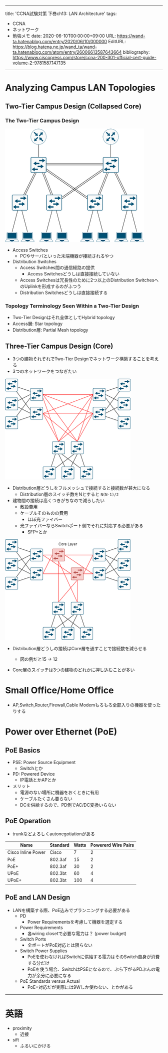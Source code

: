 ---
title: 'CCNA試験対策 下巻ch13: LAN Architecture'
tags:
- CCNA
- ネットワーク
- 勉強メモ
date: 2020-06-10T00:00:00+09:00
URL: https://wand-ta.hatenablog.com/entry/2020/06/10/000000
EditURL: https://blog.hatena.ne.jp/wand_ta/wand-ta.hatenablog.com/atom/entry/26006613587643664
bibliography: https://www.ciscopress.com/store/ccna-200-301-official-cert-guide-volume-2-9781587147135
-------------------------------------

# Analyzing Campus LAN Topologies #

## Two-Tier Campus Design (Collapsed Core) ##

### The Two-Tier Campus Design ###

![20200620204745](../../../imgs/20200620204745.png)

- Access Switches
  - PCやサーバといった末端機器が接続されるやつ
- Distribution Switches
  - Access Switches間の通信経路の提供
    - Access Switchesどうしは直接接続していない
  - Access Switchesは冗長性のために2つ以上のDistribution SwitchesへのUplinkを形成するのがふつう
  - Distribution Switchesどうしは直接接続する


### Topology Terminology Seen Within a Two-Tier Design ###

- Two-Tier Designはそれ全体としてHybrid topology
- Access層: Star topology
- Distribution層: Partial Mesh topology


## Three-Tier Campus Design (Core) ##

- 3つの建物それぞれでTwo-Tier Designでネットワーク構築することを考える
- 3つのネットワークをつなぎたい

![20200620204700](../../../imgs/20200620204700.png)

- Distribution層どうしをフルメッシュで接続すると接続数が甚大になる
  - Distribution層のスイッチ数をNとすると `N(N-1)/2`
- 建物間の接続は高くつきがちなので減らしたい
  - 敷設費用
  - ケーブルそのものの費用
    - ほぼ光ファイバー
  - 光ファイバーならSwitchポート側でそれに対応する必要がある
    - SFP+とか

![20200620204727](../../../imgs/20200620204727.png)

- Distribution層どうしの接続はCore層を通すことで接続数を減らせる
  - 図の例だと15 -> 12
  

  

- Core層のスイッチは3つの建物のどれかに押し込むことが多い


# Small Office/Home Office #

- AP,Switch,Router,Firewall,Cable Modemもろもろ全部入りの機器を使ったりする


# Power over Ethernet (PoE) #

## PoE Basics ##

- PSE: Power Source Equipment
  - Switchとか
- PD: Powered Device
  - IP電話とかAPとか
- メリット
  - 電源のない場所に機器をおくときに有用
  - ケーブルたくさん要らない
  - DCを供給するので、PD側でAC/DC変換いらない

## PoE Operation ##

- trunkなどよろしくautonegotiationがある

| Name               | Standard | Watts | Powererd Wire Pairs |
|--------------------|----------|-------|---------------------|
| Cisco Inline Power | Cisco    | 7     | 2                   |
| PoE                | 802.3af  | 15    | 2                   |
| PoE+               | 802.3af  | 30    | 2                   |
| UPoE               | 802.3bt  | 60    | 4                   |
| UPoE+              | 802.3bt  | 100   | 4                   |



## PoE and LAN Design ##

- LANを構築する際、PoE込みでプランニングする必要がある
  - PD
    - Power Requirementsを考慮して機器を選定する
  - Power Requirements
    - 各wiring closetで必要な電力は？ (power budget)
  - Switch Ports
    - 全ポートがPoE対応とは限らない
  - Switch Power Supplies
    - PoEを使わなければSwitchに供給する電力はそのSwitch自身が消費する分だけ
    - PoEを使う場合、SwitchはPSEになるので、ぶら下がるPDぶんの電力が余分に必要になる
  - PoE Standards versus Actual
    - PoE+対応だが実際には9Wしか使わない、とかがある


----------------------------------------

# 英語 #

- proximity
  - 近接
- sift
  - ふるいにかける
